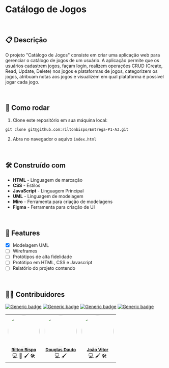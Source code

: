 # Catálogo de Jogos

&nbsp;
&nbsp;
## 📋 Descrição

O projeto "Catálogo de Jogos" consiste em criar uma aplicação web para gerenciar o catálogo de jogos de um usuário. A aplicação permite que os usuários cadastrem jogos, façam login, realizem operações CRUD (Create, Read, Update, Delete) nos jogos e plataformas de jogos, categorizem os jogos, atribuam notas aos jogos e visualizem em qual plataforma é possível jogar cada jogo.

&nbsp;
&nbsp;
## 🔧 Como rodar 

1. Clone este repositório em sua máquina local:

```
git clone git@github.com:riltonbispo/Entrega-P1-A3.git
```

2. Abra no navegador o aquivo `index.html`

&nbsp;
&nbsp;
## 🛠️ Construído com

* **HTML** - Linguagem de marcação
* **CSS** - Estilos
* **JavaScript** - Linguagem Principal
* **UML** - Linguagem de modelagem
* **Miro** - Ferramenta para criação de modelagens
* **Figma** - Ferramenta para criação de UI


&nbsp;
&nbsp;

## 🚀 Features

- [x] Modelagem UML
- [ ] Wireframes
- [ ] Protótipos de alta fidelidade
- [ ] Protótipo em HTML, CSS e Javascript
- [ ] Relatório do projeto contendo

&nbsp;
&nbsp;
## 👨‍💻 Contribuidores
[![Generic badge](https://img.shields.io/badge/💻-Código-14140F.svg)]()
[![Generic badge](https://img.shields.io/badge/📖-Documentação-14140F.svg)]()
[![Generic badge](https://img.shields.io/badge/🖌-Design-14140F.svg)]()
[![Generic badge](https://img.shields.io/badge/🛠-Modelagem-14140F.svg)]()

    
<table>
  <tr>
    <td align="center"><img style="border-radius: 50%;" src="https://avatars.githubusercontent.com/u/98268946?v=4" width="100px;" alt=""/><br /><sub><a href="https://github.com/riltonbispo"><b>Rilton Bispo</b></a></sub><br />💻 📖 🖌 🛠</td>
    <td align="center"><img style="border-radius: 50%;" src="https://avatars.githubusercontent.com/u/94196042?v=4" width="100px;" alt=""/><br /><sub><a href="https://github.com/Douglas-Dauto"><b>Douglas Dauto</b></a></sub><br />💻 🖌</td>
    <td align="center"><img style="border-radius: 50%;" src="https://avatars.githubusercontent.com/u/117868567?v=4" width="100px;" alt=""/><br /><sub><a href="https://github.com/VittorLK"><b>João Vitor</b></a></sub><br />💻 🖌 🛠</td>
  </tr>
</table>


